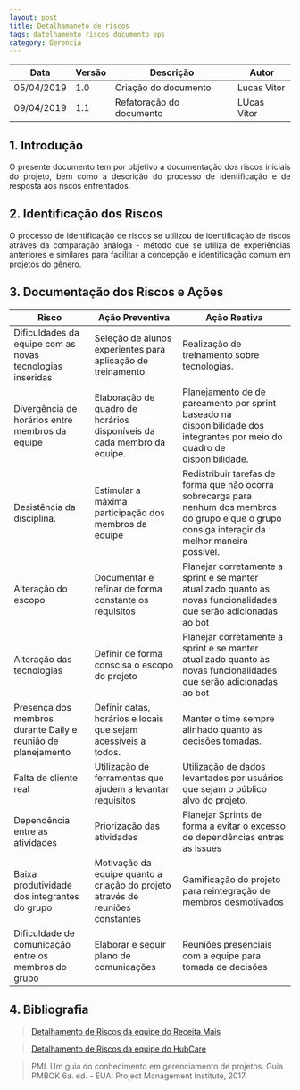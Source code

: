 ```yaml
---
layout: post
title: Detalhamaneto de riscos
tags: datelhamento riscos documento eps
category: Gerencia
---
```

|Data   |Versão   |Descrição   |Autor   |
|---|---|---|---|
|05/04/2019   | 1.0  |Criação do documento   |Lucas Vitor   |
|09/04/2019   | 1.1  |Refatoração do documento | LUcas Vitor |


## 1. Introdução

<p align="justify">O presente documento tem por objetivo a documentação dos riscos iniciais do projeto, bem como a descrição do processo de identificação e de resposta aos riscos enfrentados.</p>
<!--more-->

## 2. Identificação dos Riscos

<p align="justify">O processo de identificação de riscos se utilizou de identificação de riscos atráves da comparação análoga - método que se utiliza de experiências anteriores e similares para facilitar a concepção e identificação comum em projetos do gênero. </p>

## 3. Documentação dos Riscos e Ações

| Risco  | Ação Preventiva  | Ação Reativa  |
|---|---|---|
| Dificuldades da equipe com as novas tecnologias inseridas  |Seleção de alunos experientes para aplicação de treinamento.   |Realização de treinamento sobre tecnologias.   |
|Divergência de horários entre membros da equipe   |Elaboração de quadro de horários disponíveis da cada membro da equipe.   |Planejamento de de pareamento por sprint baseado na disponibilidade dos integrantes por meio do quadro de disponibilidade.   |
|Desistência da disciplina.   |Estimular a máxima participação dos membros da equipe   |Redistribuir tarefas de forma que não ocorra sobrecarga para nenhum dos membros do grupo e que o grupo consiga interagir da melhor maneira possível.   |
|Alteração do escopo   |Documentar e refinar de forma constante os requisitos   |Planejar corretamente a sprint e se manter atualizado quanto às novas funcionalidades que serão adicionadas ao bot   |
|Alteração das tecnologias   |Definir de forma conscisa o escopo do projeto   |Planejar corretamente a sprint e se manter atualizado quanto às novas funcionalidades que serão adicionadas ao bot   |
|Presença dos membros durante Daily e reunião de planejamento   |Definir datas, horários e locais que sejam acessíveis a todos.   |Manter o time sempre alinhado quanto às decisões tomadas.   |
| Falta de cliente real  |Utilização de ferramentas que ajudem a levantar requisitos   |Utilização de dados levantados por usuários que sejam o público alvo do projeto.   |
|Dependência entre as atividades  |Priorização das atividades  |Planejar Sprints de forma a evitar o excesso de dependências entras as issues   |
|Baixa produtividade dos integrantes do grupo |Motivação  da equipe quanto a criação do projeto através de reuniões constantes |Gamificação do projeto para reintegração de membros desmotivados |
|Dificuldade de comunicação entre os membros do grupo |Elaborar e seguir plano de comunicações |Reuniões presenciais com a equipe para tomada de decisões |

## 4. Bibliografia

> [Detalhamento de Riscos da equipe do Receita Mais](https://github.com/fga-eps-mds/2017.2-Receita-Mais/wiki/Detalhamento-dos-Riscos)

> [Detalhamento de Riscos da equipe do HubCare](https://github.com/fga-eps-mds/2019.1-hubcare-docs/tree/master/docs/project-risk-management/risk-management-list)

> PMI. Um guia do conhecimento em gerenciamento de projetos. Guia PMBOK 6a. ed. - EUA: Project Management Institute, 2017.